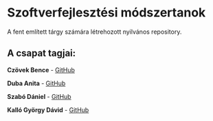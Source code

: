 # Szoftverfejlesztési módszertanok

A fent említett tárgy számára létrehozott nyilvános repository.

## A csapat tagjai:

**Czövek Bence** - [GitHub](https://github.com/bczovek)

**Duba Anita** - [GitHub](https://github.com/Manwio)

**Szabó Dániel** - [GitHub](https://github.com/RangerFoxy)

**Kalló György Dávid** - [GitHub](https://github.com/Windarf) 
